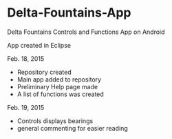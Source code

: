 # Delta-Fountains-App
Delta Fountains Controls and Functions App on Android

App created in Eclipse

Feb. 18, 2015
 - Repository created
 - Main app added to repository
 - Preliminary Help page made
 - A list of functions was created

Feb. 19, 2015
 - Controls displays bearings
 - general commenting for easier reading
